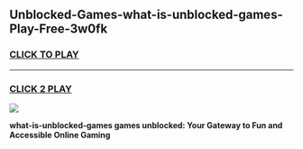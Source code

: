 
## Unblocked-Games-what-is-unblocked-games-Play-Free-3w0fk
<h3>
<a href="https://premium76.site?title=what-is-unblocked-games&ref=22A">CLICK TO PLAY</a></h3>
<hr>

<h3>
<a href="https://premium76.site?title=what-is-unblocked-games&ref=22A">CLICK 2 PLAY</a>
  
</h3>

<a href="https://premium76.site?title=what-is-unblocked-games&ref=22A"><img src="https://clearcache.store/games.png"></a>


**what-is-unblocked-games games unblocked: Your Gateway to Fun and Accessible Online Gaming**
